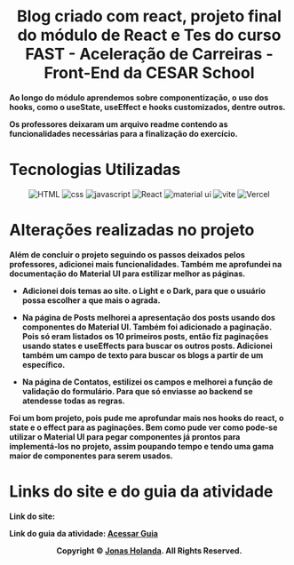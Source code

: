 <div align="center">

# Blog criado com react, projeto final do módulo de React e Tes do curso FAST - Aceleração de Carreiras - Front-End da CESAR School

</div>


**Ao longo do módulo aprendemos sobre componentização, o uso dos hooks, como o useState, useEffect e hooks customizados, dentre outros.** 


**Os professores deixaram um arquivo readme contendo as funcionalidades necessárias para a finalização do exercício.**


# Tecnologias Utilizadas

<div align="center">

![HTML](https://img.shields.io/badge/HTML5-E34F26?style=for-the-badge&logo=html5&logoColor=white) ![css](https://img.shields.io/badge/CSS3-1572B6?style=for-the-badge&logo=css3&logoColor=white) ![javascript](https://img.shields.io/badge/JavaScript-323330?style=for-the-badge&logo=javascript&logoColor=F7DF1E) ![React](https://img.shields.io/badge/React-20232A?style=for-the-badge&logo=react&logoColor=61DAFB) ![material ui](https://img.shields.io/badge/Material%20UI-007FFF?style=for-the-badge&logo=mui&logoColor=white) ![vite](https://img.shields.io/badge/Vite-B73BFE?style=for-the-badge&logo=vite&logoColor=FFD62E) ![Vercel](https://img.shields.io/badge/Vercel-000000?style=for-the-badge&logo=vercel&logoColor=white) 

</div>

# Alterações realizadas no projeto
**Além de concluir o projeto seguindo os passos deixados pelos professores, adicionei mais funcionalidades. Também me aprofundei na documentação do Material UI para estilizar melhor as páginas.**

- **Adicionei dois temas ao site. o Light e o Dark, para que o usuário possa escolher a que mais o agrada.**

- **Na página de Posts melhorei a apresentação dos posts usando dos componentes do Material UI. Também foi adicionado a paginação. Pois só eram listados os 10 primeiros posts, então fiz paginações usando states e useEffects para buscar os outros posts. Adicionei também um campo de texto para buscar os blogs a partir de um específico.**

- **Na página de Contatos, estilizei os campos e melhorei a função de validação do formulário. Para que só enviasse ao backend se atendesse todas as regras.**


**Foi um bom projeto, pois pude me aprofundar mais nos hooks do react, o state e o effect para as paginações. Bem como pude ver como pode-se utilizar o Material UI para pegar componentes já prontos para implementá-los no projeto, assim poupando tempo e tendo uma gama maior de componentes para serem usados.**

# Links do site e do guia da atividade

**Link do site: []()**

**Link do guia da atividade: [Acessar Guia](./GUIA_DA_ATIVIDADE.md)**

<p align="center">
    <strong>Copyright © <a href="https://github.com/jonas-holanda" target="_blank">Jonas Holanda</a>. All Rights Reserved.</strong>
</p>